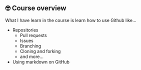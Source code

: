 ## 🤓 Course overview 
What I have learn in the course is learn how to use Github like...
* Repositories 
  * Pull requests
  * Issues
  * Branching 
  * Cloning and forking 
  * and more...
* Using markdown on GitHub
